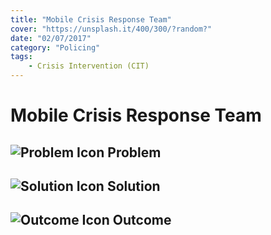 ```yaml
---
title: "Mobile Crisis Response Team"
cover: "https://unsplash.it/400/300/?random?"
date: "02/07/2017"
category: "Policing"
tags:
    - Crisis Intervention (CIT)
---
```


# Mobile Crisis Response Team

## ![Problem Icon](https://github.com/google/material-design-icons/raw/master/alert/1x_web/ic_error_outline_black_48dp.png "Problem") Problem

## ![Solution Icon](https://github.com/google/material-design-icons/raw/master/action/1x_web/ic_lightbulb_outline_black_48dp.png "Solution") Solution

## ![Outcome Icon](https://github.com/google/material-design-icons/raw/master/action/1x_web/ic_view_list_black_48dp.png "Outcome") Outcome
